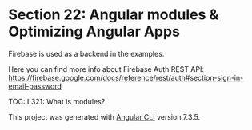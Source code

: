 # Section 22: Angular modules & Optimizing Angular Apps

Firebase is used as a backend in the examples.

Here you can find more info about Firebase Auth REST API: 
https://firebase.google.com/docs/reference/rest/auth#section-sign-in-email-password

TOC:
L321: What is modules?



This project was generated with [Angular CLI](https://github.com/angular/angular-cli) version 7.3.5.
